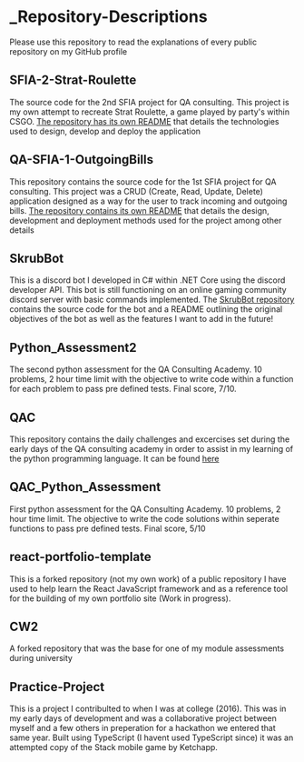 # _Repository-Descriptions
Please use this repository to read the explanations of every public repository on my GitHub profile

## SFIA-2-Strat-Roulette
The source code for the 2nd SFIA project for QA consulting. This project is my own attempt to recreate Strat Roulette, a game played by party's within CSGO. [The repository has its own README](https://github.com/boz83/SFIA-2-Strat-Roulette) that details the technologies used to design, develop and deploy the application

## QA-SFIA-1-OutgoingBills
This repository contains the source code for the 1st SFIA project for QA consulting. This project was a CRUD (Create, Read, Update, Delete) application designed as a way for the user to track incoming and outgoing bills. [The repository contains its own README](https://github.com/boz83/QA-SFIA-1-OutgoingBills) that details the design, development and deployment methods used for the project among other details

## SkrubBot
This is a discord bot I developed in C# within .NET Core using the discord developer API. This bot is still functioning on an online gaming community discord server with basic commands implemented. The [SkrubBot repository](https://github.com/boz83/SkrubBot) contains the source code for the bot and a README outlining the original objectives of the bot as well as the features I want to add in the future!

## Python_Assessment2
The second python assessment for the QA Consulting Academy. 10 problems, 2 hour time limit with the objective to write code within a function for each problem to pass pre defined tests. Final score, 7/10.

## QAC
This repository contains the daily challenges and excercises set during the early days of the QA consulting academy in order to assist in my learning of the python programming language. It can be found [here](https://github.com/boz83/QAC)

## QAC_Python_Assessment
First python assessment for the QA Consulting Academy. 10 problems, 2 hour time limit. The objective to write the code solutions within seperate functions to pass pre defined tests. Final score, 5/10

## react-portfolio-template
This is a forked repository (not my own work) of a public repository I have used to help learn the React JavaScript framework and as a reference tool for the building of my own portfolio site (Work in progress).

## CW2
A forked repository that was the base for one of my module assessments during university

## Practice-Project
This is a project I contribulted to when I was at college (2016). This was in my early days of development and was a collaborative project between myself and a few others in preperation for a hackathon we entered that same year. Built using TypeScript (I havent used TypeScript since) it was an attempted copy of the Stack mobile game by Ketchapp.
